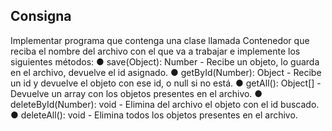 ## Consigna

Implementar programa que contenga una clase llamada Contenedor que reciba el nombre del archivo con el que va a trabajar e implemente los siguientes métodos:
● save(Object): Number - Recibe un objeto, lo guarda en el archivo, devuelve el id asignado.
● getById(Number): Object - Recibe un id y devuelve el objeto con ese id, o null si no está.
● getAll(): Object[] - Devuelve un array con los objetos presentes en el archivo.
● deleteById(Number): void - Elimina del archivo el objeto con el id buscado.
● deleteAll(): void - Elimina todos los objetos presentes en el archivo.
